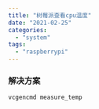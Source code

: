 ```yaml
---
title: "树莓派查看cpu温度"
date: "2021-02-25"
categories: 
  - "system"
tags: 
  - "raspberrypi"
---
```


### 解决方案

`vcgencmd measure_temp`
